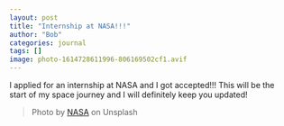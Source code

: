 ```yaml
---
layout: post
title: "Internship at NASA!!!"
author: "Bob"
categories: journal
tags: []
image: photo-1614728611996-806169502cf1.avif
---
```


I applied for an internship at NASA and I got accepted!!!
This will be the start of my space journey and I will definitely keep you updated!

> Photo by [NASA](https://unsplash.com/photos/irRpXAC30fE) on Unsplash
